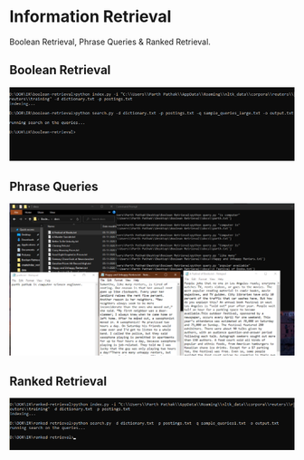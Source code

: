 # Information Retrieval
Boolean Retrieval, Phrase Queries &amp; Ranked Retrieval.

## Boolean Retrieval
![](boolean-retrieval/usage.png)

## Phrase Queries
![](phrase-queries/usage.png)

## Ranked Retrieval
![](ranked-retrieval/usage.png)
